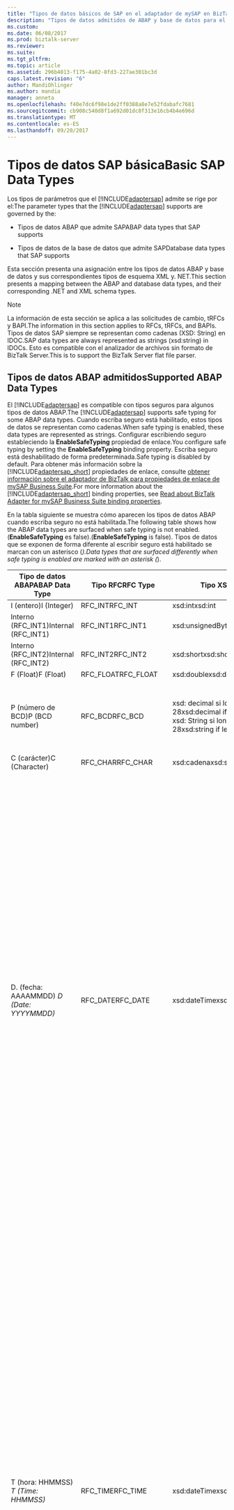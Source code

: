 ```yaml
---
title: "Tipos de datos básicos de SAP en el adaptador de mySAP en BizTalk | Documentos de Microsoft"
description: "Tipos de datos admitidos de ABAP y base de datos para el adaptador de mySAP en el módulo de adaptador de BizTalk (BAP)"
ms.custom: 
ms.date: 06/08/2017
ms.prod: biztalk-server
ms.reviewer: 
ms.suite: 
ms.tgt_pltfrm: 
ms.topic: article
ms.assetid: 296b4813-f175-4a02-8fd3-227ae301bc3d
caps.latest.revision: "6"
author: MandiOhlinger
ms.author: mandia
manager: anneta
ms.openlocfilehash: f40e7dc6f98e1de2ff0388a8e7e52fdabafc7681
ms.sourcegitcommit: cb908c540d8f1a692d01dc8f313e16cb4b4e696d
ms.translationtype: MT
ms.contentlocale: es-ES
ms.lasthandoff: 09/20/2017
---
```

# <a name="basic-sap-data-types"></a><span data-ttu-id="20456-103">Tipos de datos SAP básica</span><span class="sxs-lookup"><span data-stu-id="20456-103">Basic SAP Data Types</span></span>
<span data-ttu-id="20456-104">Los tipos de parámetros que el [!INCLUDE[adaptersap](../../includes/adaptersap-md.md)] admite se rige por el:</span><span class="sxs-lookup"><span data-stu-id="20456-104">The parameter types that the [!INCLUDE[adaptersap](../../includes/adaptersap-md.md)] supports are governed by the:</span></span>  
  
-   <span data-ttu-id="20456-105">Tipos de datos ABAP que admite SAP</span><span class="sxs-lookup"><span data-stu-id="20456-105">ABAP data types that SAP supports</span></span>  
  
-   <span data-ttu-id="20456-106">Tipos de datos de la base de datos que admite SAP</span><span class="sxs-lookup"><span data-stu-id="20456-106">Database data types that SAP supports</span></span>  
  
 <span data-ttu-id="20456-107">Esta sección presenta una asignación entre los tipos de datos ABAP y base de datos y sus correspondientes tipos de esquema XML y. NET.</span><span class="sxs-lookup"><span data-stu-id="20456-107">This section presents a mapping between the ABAP and database data types, and their corresponding .NET and XML schema types.</span></span>  
  
> [!NOTE]
>  <span data-ttu-id="20456-108">La información de esta sección se aplica a las solicitudes de cambio, tRFCs y BAPI.</span><span class="sxs-lookup"><span data-stu-id="20456-108">The information in this section applies to RFCs, tRFCs, and BAPIs.</span></span> <span data-ttu-id="20456-109">Tipos de datos SAP siempre se representan como cadenas (XSD: String) en IDOC.</span><span class="sxs-lookup"><span data-stu-id="20456-109">SAP data types are always represented as strings (xsd:string) in IDOCs.</span></span> <span data-ttu-id="20456-110">Esto es compatible con el analizador de archivos sin formato de BizTalk Server.</span><span class="sxs-lookup"><span data-stu-id="20456-110">This is to support the BizTalk Server flat file parser.</span></span>  
  
## <a name="supported-abap-data-types"></a><span data-ttu-id="20456-111">Tipos de datos ABAP admitidos</span><span class="sxs-lookup"><span data-stu-id="20456-111">Supported ABAP Data Types</span></span>  
 <span data-ttu-id="20456-112">El [!INCLUDE[adaptersap](../../includes/adaptersap-md.md)] es compatible con tipos seguros para algunos tipos de datos ABAP.</span><span class="sxs-lookup"><span data-stu-id="20456-112">The [!INCLUDE[adaptersap](../../includes/adaptersap-md.md)] supports safe typing for some ABAP data types.</span></span> <span data-ttu-id="20456-113">Cuando escriba seguro está habilitado, estos tipos de datos se representan como cadenas.</span><span class="sxs-lookup"><span data-stu-id="20456-113">When safe typing is enabled, these data types are represented as strings.</span></span> <span data-ttu-id="20456-114">Configurar escribiendo seguro estableciendo la **EnableSafeTyping** propiedad de enlace.</span><span class="sxs-lookup"><span data-stu-id="20456-114">You configure safe typing by setting the **EnableSafeTyping** binding property.</span></span> <span data-ttu-id="20456-115">Escriba seguro está deshabilitado de forma predeterminada.</span><span class="sxs-lookup"><span data-stu-id="20456-115">Safe typing is disabled by default.</span></span> <span data-ttu-id="20456-116">Para obtener más información sobre la [!INCLUDE[adaptersap_short](../../includes/adaptersap-short-md.md)] propiedades de enlace, consulte [obtener información sobre el adaptador de BizTalk para propiedades de enlace de mySAP Business Suite](../../adapters-and-accelerators/adapter-sap/read-about-biztalk-adapter-for-mysap-business-suite-binding-properties.md).</span><span class="sxs-lookup"><span data-stu-id="20456-116">For more information about the [!INCLUDE[adaptersap_short](../../includes/adaptersap-short-md.md)] binding properties, see [Read about BizTalk Adapter for mySAP Business Suite binding properties](../../adapters-and-accelerators/adapter-sap/read-about-biztalk-adapter-for-mysap-business-suite-binding-properties.md).</span></span>  
  
 <span data-ttu-id="20456-117">En la tabla siguiente se muestra cómo aparecen los tipos de datos ABAP cuando escriba seguro no está habilitada.</span><span class="sxs-lookup"><span data-stu-id="20456-117">The following table shows how the ABAP data types are surfaced when safe typing is not enabled.</span></span> <span data-ttu-id="20456-118">(**EnableSafeTyping** es false).</span><span class="sxs-lookup"><span data-stu-id="20456-118">(**EnableSafeTyping** is false).</span></span> <span data-ttu-id="20456-119">Tipos de datos que se exponen de forma diferente al escribir seguro está habilitado se marcan con un asterisco (*).</span><span class="sxs-lookup"><span data-stu-id="20456-119">Data types that are surfaced differently when safe typing is enabled are marked with an asterisk (*).</span></span>  
  
|<span data-ttu-id="20456-120">Tipo de datos ABAP</span><span class="sxs-lookup"><span data-stu-id="20456-120">ABAP Data Type</span></span>|<span data-ttu-id="20456-121">Tipo RFC</span><span class="sxs-lookup"><span data-stu-id="20456-121">RFC Type</span></span>|<span data-ttu-id="20456-122">Tipo XSD</span><span class="sxs-lookup"><span data-stu-id="20456-122">XSD type</span></span>|<span data-ttu-id="20456-123">Tipo de .NET</span><span class="sxs-lookup"><span data-stu-id="20456-123">.NET type</span></span>|<span data-ttu-id="20456-124">Cadena de formato</span><span class="sxs-lookup"><span data-stu-id="20456-124">Format string</span></span>|  
|--------------------|--------------|--------------|---------------|-------------------|  
|<span data-ttu-id="20456-125">I (entero)</span><span class="sxs-lookup"><span data-stu-id="20456-125">I (Integer)</span></span>|<span data-ttu-id="20456-126">RFC_INT</span><span class="sxs-lookup"><span data-stu-id="20456-126">RFC_INT</span></span>|<span data-ttu-id="20456-127">xsd:int</span><span class="sxs-lookup"><span data-stu-id="20456-127">xsd:int</span></span>|<span data-ttu-id="20456-128">Int32</span><span class="sxs-lookup"><span data-stu-id="20456-128">Int32</span></span>|-|  
|<span data-ttu-id="20456-129">Interno (RFC_INT1)</span><span class="sxs-lookup"><span data-stu-id="20456-129">Internal (RFC_INT1)</span></span>|<span data-ttu-id="20456-130">RFC_INT1</span><span class="sxs-lookup"><span data-stu-id="20456-130">RFC_INT1</span></span>|<span data-ttu-id="20456-131">xsd:unsignedByte</span><span class="sxs-lookup"><span data-stu-id="20456-131">xsd:unsignedByte</span></span>|<span data-ttu-id="20456-132">Byte</span><span class="sxs-lookup"><span data-stu-id="20456-132">Byte</span></span>|-|  
|<span data-ttu-id="20456-133">Interno (RFC_INT2)</span><span class="sxs-lookup"><span data-stu-id="20456-133">Internal (RFC_INT2)</span></span>|<span data-ttu-id="20456-134">RFC_INT2</span><span class="sxs-lookup"><span data-stu-id="20456-134">RFC_INT2</span></span>|<span data-ttu-id="20456-135">xsd:short</span><span class="sxs-lookup"><span data-stu-id="20456-135">xsd:short</span></span>|<span data-ttu-id="20456-136">Int16</span><span class="sxs-lookup"><span data-stu-id="20456-136">Int16</span></span>|-|  
|<span data-ttu-id="20456-137">F (Float)</span><span class="sxs-lookup"><span data-stu-id="20456-137">F (Float)</span></span>|<span data-ttu-id="20456-138">RFC_FLOAT</span><span class="sxs-lookup"><span data-stu-id="20456-138">RFC_FLOAT</span></span>|<span data-ttu-id="20456-139">xsd:double</span><span class="sxs-lookup"><span data-stu-id="20456-139">xsd:double</span></span>|<span data-ttu-id="20456-140">Doble</span><span class="sxs-lookup"><span data-stu-id="20456-140">Double</span></span>|-|  
|<span data-ttu-id="20456-141">P (número de BCD)</span><span class="sxs-lookup"><span data-stu-id="20456-141">P (BCD number)</span></span>|<span data-ttu-id="20456-142">RFC_BCD</span><span class="sxs-lookup"><span data-stu-id="20456-142">RFC_BCD</span></span>|<span data-ttu-id="20456-143">xsd: decimal si longitud < = 28</span><span class="sxs-lookup"><span data-stu-id="20456-143">xsd:decimal if length <= 28</span></span><br /><span data-ttu-id="20456-144">xsd: String si longitud > 28</span><span class="sxs-lookup"><span data-stu-id="20456-144">xsd:string if length > 28</span></span>|<span data-ttu-id="20456-145">Decimal</span><span class="sxs-lookup"><span data-stu-id="20456-145">Decimal</span></span><br /><span data-ttu-id="20456-146">String</span><span class="sxs-lookup"><span data-stu-id="20456-146">String</span></span>|<span data-ttu-id="20456-147">Número decimal.</span><span class="sxs-lookup"><span data-stu-id="20456-147">Decimal number.</span></span> <span data-ttu-id="20456-148">0 posiciones decimales.</span><span class="sxs-lookup"><span data-stu-id="20456-148">with 0 decimal places</span></span><br /><span data-ttu-id="20456-149">Número decimal.</span><span class="sxs-lookup"><span data-stu-id="20456-149">Decimal number.</span></span> <span data-ttu-id="20456-150">con > 0 decimales</span><span class="sxs-lookup"><span data-stu-id="20456-150">with >0 decimal places</span></span>|  
|<span data-ttu-id="20456-151">C (carácter)</span><span class="sxs-lookup"><span data-stu-id="20456-151">C (Character)</span></span>|<span data-ttu-id="20456-152">RFC_CHAR</span><span class="sxs-lookup"><span data-stu-id="20456-152">RFC_CHAR</span></span>|<span data-ttu-id="20456-153">xsd:cadena</span><span class="sxs-lookup"><span data-stu-id="20456-153">xsd:string</span></span>|<span data-ttu-id="20456-154">String</span><span class="sxs-lookup"><span data-stu-id="20456-154">String</span></span>|-|  
|<span data-ttu-id="20456-155">D. (fecha: AAAAMMDD) *</span><span class="sxs-lookup"><span data-stu-id="20456-155">D (Date: YYYYMMDD)*</span></span>|<span data-ttu-id="20456-156">RFC_DATE</span><span class="sxs-lookup"><span data-stu-id="20456-156">RFC_DATE</span></span>|<span data-ttu-id="20456-157">xsd:dateTime</span><span class="sxs-lookup"><span data-stu-id="20456-157">xsd:dateTime</span></span>|<span data-ttu-id="20456-158">DateTime</span><span class="sxs-lookup"><span data-stu-id="20456-158">DateTime</span></span>|<span data-ttu-id="20456-159">Internamente, el adaptador deserializa el valor en un **DateTime** objeto.</span><span class="sxs-lookup"><span data-stu-id="20456-159">Internally, the adapter deserializes the value into a **DateTime** object.</span></span> <span data-ttu-id="20456-160">A continuación, se invoca el **DateTime.ToUniversalTime** método para convertir el valor de este objeto en una hora UTC.</span><span class="sxs-lookup"><span data-stu-id="20456-160">It then invokes the **DateTime.ToUniversalTime** method to convert the value of this object to UTC.</span></span> <span data-ttu-id="20456-161">Por último, el componente de fecha (**DateTime.Date**) se utiliza para crear el valor que se envía al sistema SAP.</span><span class="sxs-lookup"><span data-stu-id="20456-161">Finally the date component (**DateTime.Date**) is used to create the value that is sent to the SAP system.</span></span> <span data-ttu-id="20456-162">El sistema SAP trata este valor de fecha como hora local.</span><span class="sxs-lookup"><span data-stu-id="20456-162">The SAP system treats this date value as local time.</span></span><br /><br /> <span data-ttu-id="20456-163">Debe especificar valores de fecha como UTC para evitar la conversión.</span><span class="sxs-lookup"><span data-stu-id="20456-163">You should specify date values as UTC to avoid conversion.</span></span><br /><br /> <span data-ttu-id="20456-164">-Para XSD: DateTime, se recomienda el patrón siguiente: "(\d\d\d\d-\d\d-\d\d)T(00:00:00) (.\*) Z".</span><span class="sxs-lookup"><span data-stu-id="20456-164">-   For xsd:dateTime, the following pattern is recommended: "(\d\d\d\d-\d\d-\d\d)T(00:00:00)(.\*)Z".</span></span><br /><span data-ttu-id="20456-165">-Para **DateTime** objetos conjunto **DateTime.Kind** a **DateTimeKind.Utc**.</span><span class="sxs-lookup"><span data-stu-id="20456-165">-   For **DateTime** objects set **DateTime.Kind** to **DateTimeKind.Utc**.</span></span>|  
|<span data-ttu-id="20456-166">T (hora: HHMMSS) *</span><span class="sxs-lookup"><span data-stu-id="20456-166">T (Time: HHMMSS)*</span></span>|<span data-ttu-id="20456-167">RFC_TIME</span><span class="sxs-lookup"><span data-stu-id="20456-167">RFC_TIME</span></span>|<span data-ttu-id="20456-168">xsd:dateTime</span><span class="sxs-lookup"><span data-stu-id="20456-168">xsd:dateTime</span></span>|<span data-ttu-id="20456-169">DateTime</span><span class="sxs-lookup"><span data-stu-id="20456-169">DateTime</span></span>|<span data-ttu-id="20456-170">Internamente, el adaptador deserializa el valor en un **DateTime** objeto.</span><span class="sxs-lookup"><span data-stu-id="20456-170">Internally, the adapter deserializes the value into a **DateTime** object.</span></span> <span data-ttu-id="20456-171">A continuación, se invoca el **DateTime.ToUniversalTime** método para convertir el valor de este objeto en una hora UTC.</span><span class="sxs-lookup"><span data-stu-id="20456-171">It then invokes the **DateTime.ToUniversalTime** method to convert the value of this object to UTC.</span></span> <span data-ttu-id="20456-172">Por último, el componente de tiempo (**DateTime.Time**) se utiliza para crear el valor que se envía al sistema SAP.</span><span class="sxs-lookup"><span data-stu-id="20456-172">Finally the time component (**DateTime.Time**) is used to create the value that is sent to the SAP system.</span></span> <span data-ttu-id="20456-173">El sistema SAP trata este valor de tiempo como hora local.</span><span class="sxs-lookup"><span data-stu-id="20456-173">The SAP system treats this time value as local time.</span></span><br /><br /> <span data-ttu-id="20456-174">Debe especificar los valores de tiempo como hora UTC para evitar la conversión.</span><span class="sxs-lookup"><span data-stu-id="20456-174">You should specify time values as UTC to avoid conversion.</span></span><br /><br /> <span data-ttu-id="20456-175">-Para XSD: DateTime, se recomienda el patrón siguiente: "(0001-01-01)T(\d\d:\d\d:\d\d) (.\*)".</span><span class="sxs-lookup"><span data-stu-id="20456-175">-   For xsd:dateTime, the following pattern is recommended: "(0001-01-01)T(\d\d:\d\d:\d\d)(.\*)".</span></span><br /><span data-ttu-id="20456-176">-Para **DateTime** objetos conjunto **DateTime.Kind** a **DateTimeKind.Utc**.</span><span class="sxs-lookup"><span data-stu-id="20456-176">-   For **DateTime** objects set **DateTime.Kind** to **DateTimeKind.Utc**.</span></span><br /><br /> <span data-ttu-id="20456-177">Por ejemplo, si la hora local es 9:15 a.m., expresarlo como "(001-01-01) T (09: 15:00) Z"</span><span class="sxs-lookup"><span data-stu-id="20456-177">For example, if your local time is 9:15 am, express this as "(001-01-01)T(09:15:00)Z"</span></span>|  
|<span data-ttu-id="20456-178">N (cadena numérica) *</span><span class="sxs-lookup"><span data-stu-id="20456-178">N (Numeric string)*</span></span>|<span data-ttu-id="20456-179">RFC_NUM</span><span class="sxs-lookup"><span data-stu-id="20456-179">RFC_NUM</span></span>|<span data-ttu-id="20456-180">xsd: int si lenrth < = 9</span><span class="sxs-lookup"><span data-stu-id="20456-180">xsd:int if lenrth <= 9</span></span><br /><span data-ttu-id="20456-181">xsd: Long si longitud > 9 y < = 19</span><span class="sxs-lookup"><span data-stu-id="20456-181">xsd:long if length > 9 and <= 19</span></span><br /><span data-ttu-id="20456-182">xsd: String si longitud > 19</span><span class="sxs-lookup"><span data-stu-id="20456-182">xsd:string if length > 19</span></span>|<span data-ttu-id="20456-183">Int32</span><span class="sxs-lookup"><span data-stu-id="20456-183">Int32</span></span><br /><span data-ttu-id="20456-184">long</span><span class="sxs-lookup"><span data-stu-id="20456-184">long</span></span><br /><span data-ttu-id="20456-185">String</span><span class="sxs-lookup"><span data-stu-id="20456-185">String</span></span>|-|  
|<span data-ttu-id="20456-186">X (bytes)</span><span class="sxs-lookup"><span data-stu-id="20456-186">X (Byte)</span></span>|<span data-ttu-id="20456-187">RFC_BYTE</span><span class="sxs-lookup"><span data-stu-id="20456-187">RFC_BYTE</span></span>|<span data-ttu-id="20456-188">xsd:base64Binary</span><span class="sxs-lookup"><span data-stu-id="20456-188">xsd:base64Binary</span></span>|<span data-ttu-id="20456-189">Byte[]</span><span class="sxs-lookup"><span data-stu-id="20456-189">Byte[]</span></span>|-|  
|<span data-ttu-id="20456-190">CADENA</span><span class="sxs-lookup"><span data-stu-id="20456-190">STRING</span></span>|<span data-ttu-id="20456-191">RFC_STRING</span><span class="sxs-lookup"><span data-stu-id="20456-191">RFC_STRING</span></span>|<span data-ttu-id="20456-192">xsd:cadena</span><span class="sxs-lookup"><span data-stu-id="20456-192">xsd:string</span></span>|<span data-ttu-id="20456-193">String</span><span class="sxs-lookup"><span data-stu-id="20456-193">String</span></span>|-|  
|<span data-ttu-id="20456-194">XSTRING</span><span class="sxs-lookup"><span data-stu-id="20456-194">XSTRING</span></span>|<span data-ttu-id="20456-195">RFC_BYTE</span><span class="sxs-lookup"><span data-stu-id="20456-195">RFC_BYTE</span></span>|<span data-ttu-id="20456-196">xsd:base64Binary</span><span class="sxs-lookup"><span data-stu-id="20456-196">xsd:base64Binary</span></span>|<span data-ttu-id="20456-197">Byte[]</span><span class="sxs-lookup"><span data-stu-id="20456-197">Byte[]</span></span>|-|  
  
 <span data-ttu-id="20456-198">* Indica que el tipo de datos aparece en forma diferente cuando escriba segura está habilitada.</span><span class="sxs-lookup"><span data-stu-id="20456-198">*Indicates that the data type is surfaced differently when safe typing is enabled.</span></span>  
  
### <a name="safe-typing-enabled"></a><span data-ttu-id="20456-199">Escriba seguro habilitado</span><span class="sxs-lookup"><span data-stu-id="20456-199">Safe Typing Enabled</span></span>  
 <span data-ttu-id="20456-200">La siguiente tabla muestra los tipos de datos ABAP que se exponen de forma diferente al escribir seguro está habilitado (el **EnableSafeTyping** enlaza la propiedad es true).</span><span class="sxs-lookup"><span data-stu-id="20456-200">The following table shows the ABAP data types that are surfaced differently when safe typing is enabled (the **EnableSafeTyping** binding property is true).</span></span>  
  
|<span data-ttu-id="20456-201">Tipo de datos ABAP</span><span class="sxs-lookup"><span data-stu-id="20456-201">ABAP Data Type</span></span>|<span data-ttu-id="20456-202">Tipo RFC</span><span class="sxs-lookup"><span data-stu-id="20456-202">RFC Type</span></span>|<span data-ttu-id="20456-203">Tipo XSD</span><span class="sxs-lookup"><span data-stu-id="20456-203">XSD type</span></span>|<span data-ttu-id="20456-204">Tipo de .NET</span><span class="sxs-lookup"><span data-stu-id="20456-204">.NET type</span></span>|<span data-ttu-id="20456-205">Cadena de formato</span><span class="sxs-lookup"><span data-stu-id="20456-205">Format string</span></span>|  
|--------------------|--------------|--------------|---------------|-------------------|  
|<span data-ttu-id="20456-206">D. (fecha: AAAAMMDD)</span><span class="sxs-lookup"><span data-stu-id="20456-206">D (Date: YYYYMMDD)</span></span>|<span data-ttu-id="20456-207">RFC_DATE</span><span class="sxs-lookup"><span data-stu-id="20456-207">RFC_DATE</span></span>|<span data-ttu-id="20456-208">xsd:cadena</span><span class="sxs-lookup"><span data-stu-id="20456-208">xsd:string</span></span>|<span data-ttu-id="20456-209">String</span><span class="sxs-lookup"><span data-stu-id="20456-209">String</span></span>|<span data-ttu-id="20456-210">Formato de fecha SAP: AAAAMMDD.</span><span class="sxs-lookup"><span data-stu-id="20456-210">SAP date format: YYYYMMDD.</span></span><br /><br /> <span data-ttu-id="20456-211">Se permiten caracteres para los dígitos de fecha, por lo que el valor es básicamente una cadena de ocho caracteres</span><span class="sxs-lookup"><span data-stu-id="20456-211">Characters are allowed for date digits, so the value is essentially an eight character string</span></span>|  
|<span data-ttu-id="20456-212">T (hora: HHMMSS)</span><span class="sxs-lookup"><span data-stu-id="20456-212">T (Time: HHMMSS)</span></span>|<span data-ttu-id="20456-213">RFC_TIME</span><span class="sxs-lookup"><span data-stu-id="20456-213">RFC_TIME</span></span>|<span data-ttu-id="20456-214">xsd:cadena</span><span class="sxs-lookup"><span data-stu-id="20456-214">xsd:string</span></span>|<span data-ttu-id="20456-215">String</span><span class="sxs-lookup"><span data-stu-id="20456-215">String</span></span>|<span data-ttu-id="20456-216">Formato de hora SAP: HHMMSS.</span><span class="sxs-lookup"><span data-stu-id="20456-216">SAP time format: HHMMSS.</span></span><br /><br /> <span data-ttu-id="20456-217">Se permiten caracteres para los dígitos de tiempo, por lo que el valor es básicamente una cadena de seis caracteres</span><span class="sxs-lookup"><span data-stu-id="20456-217">Characters are allowed for time digits, so the value is essentially a six character string</span></span>|  
|<span data-ttu-id="20456-218">N (cadena numérica)</span><span class="sxs-lookup"><span data-stu-id="20456-218">N (Numeric string)</span></span>|<span data-ttu-id="20456-219">RFC_NUM</span><span class="sxs-lookup"><span data-stu-id="20456-219">RFC_NUM</span></span>|<span data-ttu-id="20456-220">xsd:cadena</span><span class="sxs-lookup"><span data-stu-id="20456-220">xsd:string</span></span>|<span data-ttu-id="20456-221">String</span><span class="sxs-lookup"><span data-stu-id="20456-221">String</span></span>|<span data-ttu-id="20456-222">Una cadena de caracteres n; donde n = longitud del campo numc.</span><span class="sxs-lookup"><span data-stu-id="20456-222">An n character string; where n = length of the numc field.</span></span>|  
  
 <span data-ttu-id="20456-223">Tipos de datos ABAP que no están en esta tabla se exponen en la misma forma que al escribir seguro no está habilitado.</span><span class="sxs-lookup"><span data-stu-id="20456-223">ABAP data types that are not in this table are surfaced in the same way as when safe typing is not enabled.</span></span>  
  
### <a name="support-for-date-and-time-fields"></a><span data-ttu-id="20456-224">Compatibilidad para campos de hora y fecha</span><span class="sxs-lookup"><span data-stu-id="20456-224">Support for Date and Time Fields</span></span>  
 <span data-ttu-id="20456-225">Cuando escriba seguro no está habilitada, los tipos de fecha ABAP (D) y el tiempo (T) aparecen como XSD: DateTime; Sin embargo, la faceta de patrón aparecen para los tipos de fecha y hora es diferente.</span><span class="sxs-lookup"><span data-stu-id="20456-225">When safe typing is not enabled, ABAP Date (D) and Time (T) types are surfaced as xsd:dateTime; however, the pattern facet surfaced for the Date and Time types is different.</span></span>  
  
-   <span data-ttu-id="20456-226">La faceta de patrón de fecha es:`(\d\d\d\d-\d\d-\d\d)T(00:00:00)(.*)`</span><span class="sxs-lookup"><span data-stu-id="20456-226">The pattern facet for Date is: `(\d\d\d\d-\d\d-\d\d)T(00:00:00)(.*)`</span></span>  
  
     <span data-ttu-id="20456-227">Por ejemplo, 7 de julio de 2007 (2007-07-07) se representa como:</span><span class="sxs-lookup"><span data-stu-id="20456-227">For example, July 7, 2007 (2007-07-07) is represented as:</span></span>  
  
     <span data-ttu-id="20456-228">`(2007-07-07)T(00:00:00)`.</span><span class="sxs-lookup"><span data-stu-id="20456-228">`(2007-07-07)T(00:00:00)`.</span></span>  
  
-   <span data-ttu-id="20456-229">La faceta de patrón de hora es:`(0001-01-01)T(\d\d:\d\d:\d\d)(.*)`</span><span class="sxs-lookup"><span data-stu-id="20456-229">The pattern facet for Time is: `(0001-01-01)T(\d\d:\d\d:\d\d)(.*)`</span></span>  
  
     <span data-ttu-id="20456-230">Por ejemplo, 18:30:30 (6:30 p.m. y 30 segundos) se representa como:</span><span class="sxs-lookup"><span data-stu-id="20456-230">For example, 18:30:30 (6:30 pm and 30 seconds) is represented as:</span></span>  
  
     <span data-ttu-id="20456-231">`(0001-01-01)T(18:30:30)`.</span><span class="sxs-lookup"><span data-stu-id="20456-231">`(0001-01-01)T(18:30:30)`.</span></span>  
  
#### <a name="how-does-the-adapter-represent-minimum-and-maximum-time-values-on-inbound-messages-from-sap"></a><span data-ttu-id="20456-232">¿Cómo el adaptador representan valores mínimo y máximo tiempo en los mensajes entrantes (desde SAP)?</span><span class="sxs-lookup"><span data-stu-id="20456-232">How does the Adapter Represent Minimum and Maximum Time Values on Inbound Messages (from SAP)?</span></span>  
 <span data-ttu-id="20456-233">El [!INCLUDE[adaptersap_short](../../includes/adaptersap-short-md.md)] utiliza las siguientes directrices cuando recibe los valores de tiempo desde el sistema SAP:</span><span class="sxs-lookup"><span data-stu-id="20456-233">The [!INCLUDE[adaptersap_short](../../includes/adaptersap-short-md.md)] uses the following guidelines when it receives time values from the SAP system:</span></span>  
  
-   <span data-ttu-id="20456-234">El adaptador trata 000000 (hhmmss) y 240000 (hhmmss) como 0 horas, 0 minutos y 0 segundos.</span><span class="sxs-lookup"><span data-stu-id="20456-234">The adapter treats 000000 (hhmmss) and 240000 (hhmmss) as 0 hours, 0 mins, and 0 seconds.</span></span>  
  
## <a name="supported-database-data-types"></a><span data-ttu-id="20456-235">Tipos de datos de la base de datos compatibles</span><span class="sxs-lookup"><span data-stu-id="20456-235">Supported Database Data Types</span></span>  
 <span data-ttu-id="20456-236">La manera en que el [!INCLUDE[adaptersap](../../includes/adaptersap-md.md)] tipos de datos de base de datos de superficies también depende de si escribe seguro está habilitado.</span><span class="sxs-lookup"><span data-stu-id="20456-236">The way in which the [!INCLUDE[adaptersap](../../includes/adaptersap-md.md)] surfaces database data types also depends on whether safe typing is enabled.</span></span> <span data-ttu-id="20456-237">En la tabla siguiente se muestra cómo las superficies de adaptador base de datos de tipos de datos al escribir seguro no está habilitada (la **EnableSafeTyping** enlaza la propiedad es false).</span><span class="sxs-lookup"><span data-stu-id="20456-237">The following table shows how the adapter surfaces database data types when safe typing is not enabled (the **EnableSafeTyping** binding property is false).</span></span> <span data-ttu-id="20456-238">Tipos de datos que se exponen de forma diferente al escribir seguro está habilitado se marcan con un asterisco (*).</span><span class="sxs-lookup"><span data-stu-id="20456-238">Data types that are surfaced differently when safe typing is enabled are marked with an asterisk (*).</span></span>  
  
|<span data-ttu-id="20456-239">Tipo de datos de la base de datos</span><span class="sxs-lookup"><span data-stu-id="20456-239">Database Data Type</span></span>|<span data-ttu-id="20456-240">Tipo RFC</span><span class="sxs-lookup"><span data-stu-id="20456-240">RFC Type</span></span>|<span data-ttu-id="20456-241">XSD</span><span class="sxs-lookup"><span data-stu-id="20456-241">XSD</span></span>|<span data-ttu-id="20456-242">Tipo .NET</span><span class="sxs-lookup"><span data-stu-id="20456-242">.NET Type</span></span>|  
|------------------------|--------------|---------|---------------|  
|<span data-ttu-id="20456-243">ACCP (período de contabilización) *</span><span class="sxs-lookup"><span data-stu-id="20456-243">ACCP (Posting Period)*</span></span>|<span data-ttu-id="20456-244">RFC_NUM</span><span class="sxs-lookup"><span data-stu-id="20456-244">RFC_NUM</span></span>|<span data-ttu-id="20456-245">xsd:int</span><span class="sxs-lookup"><span data-stu-id="20456-245">xsd:int</span></span>|<span data-ttu-id="20456-246">Int32</span><span class="sxs-lookup"><span data-stu-id="20456-246">Int32</span></span>|  
|<span data-ttu-id="20456-247">CHAR</span><span class="sxs-lookup"><span data-stu-id="20456-247">CHAR</span></span>|<span data-ttu-id="20456-248">RFC_CHAR</span><span class="sxs-lookup"><span data-stu-id="20456-248">RFC_CHAR</span></span>|<span data-ttu-id="20456-249">xsd:cadena</span><span class="sxs-lookup"><span data-stu-id="20456-249">xsd:string</span></span>|<span data-ttu-id="20456-250">String</span><span class="sxs-lookup"><span data-stu-id="20456-250">String</span></span>|  
|<span data-ttu-id="20456-251">CLNT (cliente)</span><span class="sxs-lookup"><span data-stu-id="20456-251">CLNT (Client)</span></span>|<span data-ttu-id="20456-252">RFC_CHAR</span><span class="sxs-lookup"><span data-stu-id="20456-252">RFC_CHAR</span></span>|<span data-ttu-id="20456-253">xsd:cadena</span><span class="sxs-lookup"><span data-stu-id="20456-253">xsd:string</span></span>|<span data-ttu-id="20456-254">String</span><span class="sxs-lookup"><span data-stu-id="20456-254">String</span></span>|  
|<span data-ttu-id="20456-255">DIV (campo de moneda)</span><span class="sxs-lookup"><span data-stu-id="20456-255">CURR (Currency field)</span></span>|<span data-ttu-id="20456-256">RFC_BCD</span><span class="sxs-lookup"><span data-stu-id="20456-256">RFC_BCD</span></span>|<span data-ttu-id="20456-257">xsd: decimal **Nota:** el [!INCLUDE[adaptersap_short](../../includes/adaptersap-short-md.md)] redondea los valores decimales en función de la definición del parámetro DECIMAL.</span><span class="sxs-lookup"><span data-stu-id="20456-257">xsd:decimal **Note:**  The [!INCLUDE[adaptersap_short](../../includes/adaptersap-short-md.md)] rounds off the decimal values based on the definition of the DECIMAL parameter.</span></span> <span data-ttu-id="20456-258">Por ejemplo, si un parámetro DECIMAL puede aceptar hasta cinco dígitos después del separador decimal, se redondea un valor como 4,000028 a 4.00003.</span><span class="sxs-lookup"><span data-stu-id="20456-258">For example, if a DECIMAL parameter can accept up to five digits after the decimal point, a value such as 4.000028 is rounded off to 4.00003.</span></span>|<span data-ttu-id="20456-259">Decimal</span><span class="sxs-lookup"><span data-stu-id="20456-259">Decimal</span></span>|  
|<span data-ttu-id="20456-260">CUKY (clave de moneda)</span><span class="sxs-lookup"><span data-stu-id="20456-260">CUKY (Currency Key)</span></span>|<span data-ttu-id="20456-261">RFC_CHAR</span><span class="sxs-lookup"><span data-stu-id="20456-261">RFC_CHAR</span></span>|<span data-ttu-id="20456-262">xsd:cadena</span><span class="sxs-lookup"><span data-stu-id="20456-262">xsd:string</span></span>|<span data-ttu-id="20456-263">String</span><span class="sxs-lookup"><span data-stu-id="20456-263">String</span></span>|  
|<span data-ttu-id="20456-264">DAT (campo de fecha) *</span><span class="sxs-lookup"><span data-stu-id="20456-264">DATS (Date field)*</span></span>|<span data-ttu-id="20456-265">RFC_DATE</span><span class="sxs-lookup"><span data-stu-id="20456-265">RFC_DATE</span></span>|<span data-ttu-id="20456-266">xsd:dateTime</span><span class="sxs-lookup"><span data-stu-id="20456-266">xsd:dateTime</span></span><br /><br /> <span data-ttu-id="20456-267">Internamente, el adaptador deserializa el valor en un **DateTime** objeto.</span><span class="sxs-lookup"><span data-stu-id="20456-267">Internally, the adapter deserializes the value into a **DateTime** object.</span></span> <span data-ttu-id="20456-268">A continuación, se invoca el **DateTime.ToUniversalTime** método para convertir el valor de este objeto en una hora UTC.</span><span class="sxs-lookup"><span data-stu-id="20456-268">It then invokes the **DateTime.ToUniversalTime** method to convert the value of this object to UTC.</span></span> <span data-ttu-id="20456-269">Por último, el componente de fecha (**DateTime.Date**) se utiliza para crear el valor que se envía al sistema SAP.</span><span class="sxs-lookup"><span data-stu-id="20456-269">Finally the date component (**DateTime.Date**) is used to create the value that is sent to the SAP system.</span></span> <span data-ttu-id="20456-270">El sistema SAP trata este valor de fecha como hora local.</span><span class="sxs-lookup"><span data-stu-id="20456-270">The SAP system treats this date value as local time.</span></span><br /><br /> <span data-ttu-id="20456-271">Debe especificar valores de fecha como UTC para evitar la conversión.</span><span class="sxs-lookup"><span data-stu-id="20456-271">You should specify date values as UTC to avoid conversion.</span></span> <span data-ttu-id="20456-272">Se recomienda el patrón siguiente: "(\d\d\d\d-\d\d-\d\d) T (00: 00:00)(.*) Z".</span><span class="sxs-lookup"><span data-stu-id="20456-272">The following pattern is recommended: "(\d\d\d\d-\d\d-\d\d)T(00:00:00)(.*)Z".</span></span>|<span data-ttu-id="20456-273">DateTime</span><span class="sxs-lookup"><span data-stu-id="20456-273">DateTime</span></span><br /><br /> <span data-ttu-id="20456-274">Debe especificar valores de fecha como hora UTC (DateTime.Kind = DateTimeKind.Utc) para evitar la conversión.</span><span class="sxs-lookup"><span data-stu-id="20456-274">You should specify date values as UTC (DateTime.Kind = DateTimeKind.Utc) to avoid conversion.</span></span>|  
|<span data-ttu-id="20456-275">DEC (cantidad)</span><span class="sxs-lookup"><span data-stu-id="20456-275">DEC (Amount)</span></span>|<span data-ttu-id="20456-276">RFC_BCD</span><span class="sxs-lookup"><span data-stu-id="20456-276">RFC_BCD</span></span>|<span data-ttu-id="20456-277">xsd: decimal **Nota:** el [!INCLUDE[adaptersap_short](../../includes/adaptersap-short-md.md)] redondea los valores decimales en función de la definición del parámetro DECIMAL.</span><span class="sxs-lookup"><span data-stu-id="20456-277">xsd:decimal **Note:**  The [!INCLUDE[adaptersap_short](../../includes/adaptersap-short-md.md)] rounds off the decimal values based on the definition of the DECIMAL parameter.</span></span> <span data-ttu-id="20456-278">Por ejemplo, si un parámetro DECIMAL puede aceptar hasta cinco dígitos después del separador decimal, se redondea un valor como 4,000028 a 4.00003.</span><span class="sxs-lookup"><span data-stu-id="20456-278">For example, if a DECIMAL parameter can accept up to five digits after the decimal point, a value such as 4.000028 is rounded off to 4.00003.</span></span>|<span data-ttu-id="20456-279">Decimal</span><span class="sxs-lookup"><span data-stu-id="20456-279">Decimal</span></span>|  
|<span data-ttu-id="20456-280">FLTP (punto flotante)</span><span class="sxs-lookup"><span data-stu-id="20456-280">FLTP (Floating point)</span></span>|<span data-ttu-id="20456-281">RFC_FLOAT</span><span class="sxs-lookup"><span data-stu-id="20456-281">RFC_FLOAT</span></span>|<span data-ttu-id="20456-282">xsd:double</span><span class="sxs-lookup"><span data-stu-id="20456-282">xsd:double</span></span>|<span data-ttu-id="20456-283">Doble</span><span class="sxs-lookup"><span data-stu-id="20456-283">Double</span></span>|  
|<span data-ttu-id="20456-284">INT1</span><span class="sxs-lookup"><span data-stu-id="20456-284">INT1</span></span>|<span data-ttu-id="20456-285">RFC_INT1</span><span class="sxs-lookup"><span data-stu-id="20456-285">RFC_INT1</span></span>|<span data-ttu-id="20456-286">xsd:unsignedByte</span><span class="sxs-lookup"><span data-stu-id="20456-286">xsd:unsignedbyte</span></span>|<span data-ttu-id="20456-287">Byte</span><span class="sxs-lookup"><span data-stu-id="20456-287">Byte</span></span>|  
|<span data-ttu-id="20456-288">INT2</span><span class="sxs-lookup"><span data-stu-id="20456-288">INT2</span></span>|<span data-ttu-id="20456-289">RFC_INT2</span><span class="sxs-lookup"><span data-stu-id="20456-289">RFC_INT2</span></span>|<span data-ttu-id="20456-290">xsd:short</span><span class="sxs-lookup"><span data-stu-id="20456-290">xsd:short</span></span>|<span data-ttu-id="20456-291">Int16</span><span class="sxs-lookup"><span data-stu-id="20456-291">Int16</span></span>|  
|<span data-ttu-id="20456-292">INT4</span><span class="sxs-lookup"><span data-stu-id="20456-292">INT4</span></span>|<span data-ttu-id="20456-293">RFC_INT</span><span class="sxs-lookup"><span data-stu-id="20456-293">RFC_INT</span></span>|<span data-ttu-id="20456-294">xsd:int</span><span class="sxs-lookup"><span data-stu-id="20456-294">xsd:int</span></span>|<span data-ttu-id="20456-295">Int32</span><span class="sxs-lookup"><span data-stu-id="20456-295">Int32</span></span>|  
|<span data-ttu-id="20456-296">LANG (clave de lenguaje)</span><span class="sxs-lookup"><span data-stu-id="20456-296">LANG (Language Key)</span></span>|<span data-ttu-id="20456-297">RFC_CHAR</span><span class="sxs-lookup"><span data-stu-id="20456-297">RFC_CHAR</span></span>|<span data-ttu-id="20456-298">xsd:cadena</span><span class="sxs-lookup"><span data-stu-id="20456-298">xsd:string</span></span>|<span data-ttu-id="20456-299">String</span><span class="sxs-lookup"><span data-stu-id="20456-299">String</span></span>|  
|<span data-ttu-id="20456-300">LCHR</span><span class="sxs-lookup"><span data-stu-id="20456-300">LCHR</span></span>|<span data-ttu-id="20456-301">RFC_STRING</span><span class="sxs-lookup"><span data-stu-id="20456-301">RFC_STRING</span></span>|<span data-ttu-id="20456-302">xsd:cadena</span><span class="sxs-lookup"><span data-stu-id="20456-302">xsd:string</span></span>|<span data-ttu-id="20456-303">String</span><span class="sxs-lookup"><span data-stu-id="20456-303">String</span></span>|  
|<span data-ttu-id="20456-304">LRAW (seq bytes largo)</span><span class="sxs-lookup"><span data-stu-id="20456-304">LRAW (long byte seq)</span></span>|<span data-ttu-id="20456-305">RFC_BYTE</span><span class="sxs-lookup"><span data-stu-id="20456-305">RFC_BYTE</span></span>|<span data-ttu-id="20456-306">xsd: base64Binary</span><span class="sxs-lookup"><span data-stu-id="20456-306">xsd:base64binary</span></span>|<span data-ttu-id="20456-307">Byte[]</span><span class="sxs-lookup"><span data-stu-id="20456-307">Byte[]</span></span>|  
|<span data-ttu-id="20456-308">NUMC *</span><span class="sxs-lookup"><span data-stu-id="20456-308">NUMC*</span></span>|<span data-ttu-id="20456-309">RFC_NUM</span><span class="sxs-lookup"><span data-stu-id="20456-309">RFC_NUM</span></span>|<span data-ttu-id="20456-310">xsd:int</span><span class="sxs-lookup"><span data-stu-id="20456-310">xsd:int</span></span><br /><span data-ttu-id="20456-311">xsd:long</span><span class="sxs-lookup"><span data-stu-id="20456-311">xsd:long</span></span><br /><span data-ttu-id="20456-312">xsd:cadena</span><span class="sxs-lookup"><span data-stu-id="20456-312">xsd:string</span></span>|<span data-ttu-id="20456-313">Int32 si longitud < = 9</span><span class="sxs-lookup"><span data-stu-id="20456-313">Int32 if length <=9</span></span><br /><span data-ttu-id="20456-314">Int64 si longitud > 9 y < = 19</span><span class="sxs-lookup"><span data-stu-id="20456-314">Int64 if length >9 and <=19</span></span><br /><span data-ttu-id="20456-315">La cadena si longitud > 19</span><span class="sxs-lookup"><span data-stu-id="20456-315">String if length > 19</span></span>|  
|<span data-ttu-id="20456-316">PREC (precisión)</span><span class="sxs-lookup"><span data-stu-id="20456-316">PREC (Accuracy)</span></span>|<span data-ttu-id="20456-317">RFC_INT2</span><span class="sxs-lookup"><span data-stu-id="20456-317">RFC_INT2</span></span>|<span data-ttu-id="20456-318">xsd:short</span><span class="sxs-lookup"><span data-stu-id="20456-318">xsd:short</span></span>|<span data-ttu-id="20456-319">Int16</span><span class="sxs-lookup"><span data-stu-id="20456-319">Int16</span></span>|  
|<span data-ttu-id="20456-320">QUAN (Quantity)</span><span class="sxs-lookup"><span data-stu-id="20456-320">QUAN (Quantity)</span></span>|<span data-ttu-id="20456-321">RFC_BCD</span><span class="sxs-lookup"><span data-stu-id="20456-321">RFC_BCD</span></span>|<span data-ttu-id="20456-322">xsd: decimal **Nota:** el [!INCLUDE[adaptersap_short](../../includes/adaptersap-short-md.md)] redondea los valores decimales en función de la definición del parámetro DECIMAL.</span><span class="sxs-lookup"><span data-stu-id="20456-322">xsd:decimal **Note:**  The [!INCLUDE[adaptersap_short](../../includes/adaptersap-short-md.md)] rounds off the decimal values based on the definition of the DECIMAL parameter.</span></span> <span data-ttu-id="20456-323">Por ejemplo, si un parámetro DECIMAL puede aceptar hasta cinco dígitos después del separador decimal, se redondea un valor como 4,000028 a 4.00003.</span><span class="sxs-lookup"><span data-stu-id="20456-323">For example, if a DECIMAL parameter can accept up to five digits after the decimal point, a value such as 4.000028 is rounded off to 4.00003.</span></span>|<span data-ttu-id="20456-324">Decimal</span><span class="sxs-lookup"><span data-stu-id="20456-324">Decimal</span></span>|  
|<span data-ttu-id="20456-325">RAW (secuencia de bytes)</span><span class="sxs-lookup"><span data-stu-id="20456-325">RAW (byte sequence)</span></span>|<span data-ttu-id="20456-326">RFC_BYTE</span><span class="sxs-lookup"><span data-stu-id="20456-326">RFC_BYTE</span></span>|<span data-ttu-id="20456-327">xsd: base64Binary</span><span class="sxs-lookup"><span data-stu-id="20456-327">xsd:base64binary</span></span>|<span data-ttu-id="20456-328">Byte[]</span><span class="sxs-lookup"><span data-stu-id="20456-328">Byte[]</span></span>|  
|<span data-ttu-id="20456-329">RAWSTRING (longitud variable)</span><span class="sxs-lookup"><span data-stu-id="20456-329">RAWSTRING (variable length)</span></span>|<span data-ttu-id="20456-330">RFC_BYTE</span><span class="sxs-lookup"><span data-stu-id="20456-330">RFC_BYTE</span></span>|<span data-ttu-id="20456-331">xsd: base64Binary</span><span class="sxs-lookup"><span data-stu-id="20456-331">xsd:base64binary</span></span>|<span data-ttu-id="20456-332">Byte[]</span><span class="sxs-lookup"><span data-stu-id="20456-332">Byte[]</span></span>|  
|<span data-ttu-id="20456-333">STRING (longitud variable)</span><span class="sxs-lookup"><span data-stu-id="20456-333">STRING (variable length)</span></span>|<span data-ttu-id="20456-334">RFC_STRING</span><span class="sxs-lookup"><span data-stu-id="20456-334">RFC_STRING</span></span>|<span data-ttu-id="20456-335">xsd:cadena</span><span class="sxs-lookup"><span data-stu-id="20456-335">xsd:string</span></span>|<span data-ttu-id="20456-336">String</span><span class="sxs-lookup"><span data-stu-id="20456-336">String</span></span>|  
|<span data-ttu-id="20456-337">TIM (campo de hora) *</span><span class="sxs-lookup"><span data-stu-id="20456-337">TIMS (Time field)*</span></span>|<span data-ttu-id="20456-338">RFC_TIME</span><span class="sxs-lookup"><span data-stu-id="20456-338">RFC_TIME</span></span>|<span data-ttu-id="20456-339">xsd:datetime</span><span class="sxs-lookup"><span data-stu-id="20456-339">xsd:datetime</span></span><br /><br /> <span data-ttu-id="20456-340">Internamente, el adaptador deserializa el valor en un **DateTime** objeto.</span><span class="sxs-lookup"><span data-stu-id="20456-340">Internally, the adapter deserializes the value into a **DateTime** object.</span></span> <span data-ttu-id="20456-341">A continuación, se invoca el **DateTime.ToUniversalTime** método para convertir el valor de este objeto en una hora UTC.</span><span class="sxs-lookup"><span data-stu-id="20456-341">It then invokes the **DateTime.ToUniversalTime** method to convert the value of this object to UTC.</span></span> <span data-ttu-id="20456-342">Por último, el componente de tiempo (**DateTime.Time**) se utiliza para crear el valor que se envía al sistema SAP.</span><span class="sxs-lookup"><span data-stu-id="20456-342">Finally the time component (**DateTime.Time**) is used to create the value that is sent to the SAP system.</span></span> <span data-ttu-id="20456-343">El sistema SAP trata este valor de tiempo como hora local.</span><span class="sxs-lookup"><span data-stu-id="20456-343">The SAP system treats this time value as local time.</span></span><br /><br /> <span data-ttu-id="20456-344">Debe especificar los valores de tiempo como hora UTC para evitar la conversión.</span><span class="sxs-lookup"><span data-stu-id="20456-344">You should specify time values as UTC to avoid conversion.</span></span> <span data-ttu-id="20456-345">Se recomienda el patrón siguiente: "(0001-01-01) T (\d\d:\d\d:\d\d)(.*) Z".</span><span class="sxs-lookup"><span data-stu-id="20456-345">The following pattern is recommended: "(0001-01-01)T(\d\d:\d\d:\d\d)(.*)Z".</span></span><br /><br /> <span data-ttu-id="20456-346">Por ejemplo, si la hora local es 9:15 a.m., expresarlo como "(001-01-01) T (09: 15:00) Z"</span><span class="sxs-lookup"><span data-stu-id="20456-346">For example, if your local time is 9:15 am, express this as "(001-01-01)T(09:15:00)Z"</span></span>|<span data-ttu-id="20456-347">DateTime</span><span class="sxs-lookup"><span data-stu-id="20456-347">DateTime</span></span><br /><br /> <span data-ttu-id="20456-348">Debe especificar los valores de tiempo como hora UTC (DateTime.Kind = DateTimeKind.Utc) para evitar la conversión.</span><span class="sxs-lookup"><span data-stu-id="20456-348">You should specify time values as UTC (DateTime.Kind = DateTimeKind.Utc) to avoid conversion.</span></span>|  
|<span data-ttu-id="20456-349">UNIDAD (unidad para Qty)</span><span class="sxs-lookup"><span data-stu-id="20456-349">UNIT (Unit for Qty)</span></span>|<span data-ttu-id="20456-350">RFC_CHAR</span><span class="sxs-lookup"><span data-stu-id="20456-350">RFC_CHAR</span></span>|<span data-ttu-id="20456-351">xsd:cadena</span><span class="sxs-lookup"><span data-stu-id="20456-351">xsd:string</span></span>|<span data-ttu-id="20456-352">String</span><span class="sxs-lookup"><span data-stu-id="20456-352">String</span></span>|  
|<span data-ttu-id="20456-353">[No compatible]</span><span class="sxs-lookup"><span data-stu-id="20456-353">[Unsupported]</span></span>|--|--|<span data-ttu-id="20456-354">String</span><span class="sxs-lookup"><span data-stu-id="20456-354">String</span></span>|  
  
 <span data-ttu-id="20456-355">* Indica que el adaptador presenta el tipo de datos diferente cuando escriba segura está habilitada.</span><span class="sxs-lookup"><span data-stu-id="20456-355">*Indicates that the adapter surfaces the data type differently when safe typing is enabled.</span></span>  
  
### <a name="safe-typing-enabled"></a><span data-ttu-id="20456-356">Escriba seguro habilitado</span><span class="sxs-lookup"><span data-stu-id="20456-356">Safe Typing Enabled</span></span>  
 <span data-ttu-id="20456-357">La siguiente tabla muestra los tipos de datos que se exponen de forma diferente al escribir segura está habilitada de la base de datos (el **EnableSafeTyping** enlaza la propiedad es true).</span><span class="sxs-lookup"><span data-stu-id="20456-357">The following table shows the database data types that are surfaced differently when safe typing is enabled (the **EnableSafeTyping** binding property is true).</span></span>  
  
|<span data-ttu-id="20456-358">Tipo de datos de la base de datos</span><span class="sxs-lookup"><span data-stu-id="20456-358">Database Data Type</span></span>|<span data-ttu-id="20456-359">Tipo RFC</span><span class="sxs-lookup"><span data-stu-id="20456-359">RFC Type</span></span>|<span data-ttu-id="20456-360">XSD</span><span class="sxs-lookup"><span data-stu-id="20456-360">XSD</span></span>|<span data-ttu-id="20456-361">Tipo de .NET</span><span class="sxs-lookup"><span data-stu-id="20456-361">.NET type</span></span>|<span data-ttu-id="20456-362">Formato de valor de cadena</span><span class="sxs-lookup"><span data-stu-id="20456-362">String Value Format</span></span>|  
|------------------------|--------------|---------|---------------|-------------------------|  
|<span data-ttu-id="20456-363">ACCP (período de registro)</span><span class="sxs-lookup"><span data-stu-id="20456-363">ACCP (Posting Period)</span></span>|<span data-ttu-id="20456-364">RFC_NUM</span><span class="sxs-lookup"><span data-stu-id="20456-364">RFC_NUM</span></span>|<span data-ttu-id="20456-365">xsd:cadena</span><span class="sxs-lookup"><span data-stu-id="20456-365">xsd:string</span></span>|<span data-ttu-id="20456-366">String</span><span class="sxs-lookup"><span data-stu-id="20456-366">String</span></span>|<span data-ttu-id="20456-367">Cadena de caracteres</span><span class="sxs-lookup"><span data-stu-id="20456-367">Character string</span></span>|  
|<span data-ttu-id="20456-368">NUMC</span><span class="sxs-lookup"><span data-stu-id="20456-368">NUMC</span></span>|<span data-ttu-id="20456-369">RFC_NUM</span><span class="sxs-lookup"><span data-stu-id="20456-369">RFC_NUM</span></span>|<span data-ttu-id="20456-370">xsd:cadena</span><span class="sxs-lookup"><span data-stu-id="20456-370">xsd:string</span></span>|<span data-ttu-id="20456-371">String</span><span class="sxs-lookup"><span data-stu-id="20456-371">String</span></span>|<span data-ttu-id="20456-372">Cadena de caracteres</span><span class="sxs-lookup"><span data-stu-id="20456-372">Character string</span></span>|  
|<span data-ttu-id="20456-373">DAT (campo de fecha)</span><span class="sxs-lookup"><span data-stu-id="20456-373">DATS (Date field)</span></span>|<span data-ttu-id="20456-374">RFC_DATE</span><span class="sxs-lookup"><span data-stu-id="20456-374">RFC_DATE</span></span>|<span data-ttu-id="20456-375">xsd:cadena</span><span class="sxs-lookup"><span data-stu-id="20456-375">xsd:string</span></span>|<span data-ttu-id="20456-376">String</span><span class="sxs-lookup"><span data-stu-id="20456-376">String</span></span>|<span data-ttu-id="20456-377">YYYYMMDD</span><span class="sxs-lookup"><span data-stu-id="20456-377">YYYYMMDD</span></span>|  
|<span data-ttu-id="20456-378">TIM (campo de hora)</span><span class="sxs-lookup"><span data-stu-id="20456-378">TIMS (Time field)</span></span>|<span data-ttu-id="20456-379">RFC_TIME</span><span class="sxs-lookup"><span data-stu-id="20456-379">RFC_TIME</span></span>|<span data-ttu-id="20456-380">xsd:cadena</span><span class="sxs-lookup"><span data-stu-id="20456-380">xsd:string</span></span>|<span data-ttu-id="20456-381">String</span><span class="sxs-lookup"><span data-stu-id="20456-381">String</span></span>|<span data-ttu-id="20456-382">HHMMSS</span><span class="sxs-lookup"><span data-stu-id="20456-382">HHMMSS</span></span>|  
  
 <span data-ttu-id="20456-383">Tipos de datos que no están en esta tabla se exponen en la misma forma que al escribir seguro no está habilitado.</span><span class="sxs-lookup"><span data-stu-id="20456-383">Data types that are not in this table are surfaced in the same way as when safe typing is not enabled.</span></span>  
  
## <a name="supported-xsd-facets"></a><span data-ttu-id="20456-384">Facetas XSD compatibles</span><span class="sxs-lookup"><span data-stu-id="20456-384">Supported XSD Facets</span></span>  
 <span data-ttu-id="20456-385">El [!INCLUDE[adaptersap_short](../../includes/adaptersap-short-md.md)] es compatible con los siguientes aspectos de XSD.</span><span class="sxs-lookup"><span data-stu-id="20456-385">The [!INCLUDE[adaptersap_short](../../includes/adaptersap-short-md.md)] supports the following XSD facets.</span></span>  
  
|<span data-ttu-id="20456-386">Tipo RFC</span><span class="sxs-lookup"><span data-stu-id="20456-386">RFC Type</span></span>|<span data-ttu-id="20456-387">Faceta de XSD (**EnableSafeTyping** = false)</span><span class="sxs-lookup"><span data-stu-id="20456-387">XSD Facet (**EnableSafeTyping** = false)</span></span>|<span data-ttu-id="20456-388">Faceta de XSD (**EnableSafeTyping** = true)</span><span class="sxs-lookup"><span data-stu-id="20456-388">XSD Facet (**EnableSafeTyping** = true)</span></span>|  
|--------------|-------------------------------------------------|------------------------------------------------|  
|<span data-ttu-id="20456-389">RFC_BCD</span><span class="sxs-lookup"><span data-stu-id="20456-389">RFC_BCD</span></span>|<span data-ttu-id="20456-390">**Faceta de patrón XSD**</span><span class="sxs-lookup"><span data-stu-id="20456-390">**XSD pattern facet**</span></span><br /><br /> <span data-ttu-id="20456-391">**Cero decimales:**`"([\\-]{0,1})(([0-9]{1,"`  `+ digitsBeforeDecimal +`  `"}))"`</span><span class="sxs-lookup"><span data-stu-id="20456-391">**Zero decimal places:** `"([\\-]{0,1})(([0-9]{1,"`  `+ digitsBeforeDecimal +`  `"}))"`</span></span><br /><br /> <span data-ttu-id="20456-392">**Uno o más posiciones decimales:**`"([\\-]{0,1})(([0-9]{0,"` + `digitsBeforeDecimal +``"}\\.[0-9]{0,"``+ digitsAfterDecimal +``"})&#124;([0-9]{1,"``+ digitsBeforeDecimal +``"}))"`</span><span class="sxs-lookup"><span data-stu-id="20456-392">**One or more decimal places:** `"([\\-]{0,1})(([0-9]{0,"` + `digitsBeforeDecimal +``"}\\.[0-9]{0,"``+ digitsAfterDecimal +``"})&#124;([0-9]{1,"``+ digitsBeforeDecimal +``"}))"`</span></span>|<span data-ttu-id="20456-393">Mismo</span><span class="sxs-lookup"><span data-stu-id="20456-393">same</span></span>|  
|<span data-ttu-id="20456-394">RFC_NUM</span><span class="sxs-lookup"><span data-stu-id="20456-394">RFC_NUM</span></span>|<span data-ttu-id="20456-395">**Faceta XSD totalDigits** si longitud < = 19</span><span class="sxs-lookup"><span data-stu-id="20456-395">**XSD totalDigits facet** if length <=19</span></span><br /><br /> <span data-ttu-id="20456-396">**Faceta de patrón XSD** si longitud > 19</span><span class="sxs-lookup"><span data-stu-id="20456-396">**XSD pattern facet** if length > 19</span></span>|<span data-ttu-id="20456-397">**Faceta XSD maxLength (depende de la longitud del valor en SAP)**</span><span class="sxs-lookup"><span data-stu-id="20456-397">**XSD maxLength facet (depends on the length of the value on SAP)**</span></span>|  
|<span data-ttu-id="20456-398">RFC_DATE</span><span class="sxs-lookup"><span data-stu-id="20456-398">RFC_DATE</span></span>|<span data-ttu-id="20456-399">**Faceta de patrón XSD**</span><span class="sxs-lookup"><span data-stu-id="20456-399">**XSD pattern facet**</span></span><br /><br /> `"(\d\d\d\d-\d\d-\d\d)T(00:00:00)(.*)"`<br /><br /> <span data-ttu-id="20456-400">Patrón contiene la hora 00:00:00 para que sea compatible con`xsd:datetime`</span><span class="sxs-lookup"><span data-stu-id="20456-400">Pattern contains time 00:00:00 to be compatible with `xsd:datetime`</span></span>|<span data-ttu-id="20456-401">**Faceta XSD maxLength = 8**</span><span class="sxs-lookup"><span data-stu-id="20456-401">**XSD maxLength facet = 8**</span></span>|  
|<span data-ttu-id="20456-402">RFC_TIME</span><span class="sxs-lookup"><span data-stu-id="20456-402">RFC_TIME</span></span>|<span data-ttu-id="20456-403">**Faceta de patrón XSD**</span><span class="sxs-lookup"><span data-stu-id="20456-403">**XSD pattern facet**</span></span><br /><br /> `"(0001-01-01)T(\d\d:\d\d:\d\d)(.*)"`<br /><br /> <span data-ttu-id="20456-404">Patrón contiene la fecha de 0001-01-01 para ser compatible con`xsd:datetime`</span><span class="sxs-lookup"><span data-stu-id="20456-404">Pattern contains date 0001-01-01 to be compatible with `xsd:datetime`</span></span>|<span data-ttu-id="20456-405">**Faceta XSD maxLength = 6**</span><span class="sxs-lookup"><span data-stu-id="20456-405">**XSD maxLength facet = 6**</span></span>|  
|<span data-ttu-id="20456-406">RFC_CHAR</span><span class="sxs-lookup"><span data-stu-id="20456-406">RFC_CHAR</span></span>|<span data-ttu-id="20456-407">**Faceta XSD maxLength**</span><span class="sxs-lookup"><span data-stu-id="20456-407">**XSD maxLength facet**</span></span>|<span data-ttu-id="20456-408">Mismo</span><span class="sxs-lookup"><span data-stu-id="20456-408">same</span></span>|  
  
## <a name="unsupported-data-types"></a><span data-ttu-id="20456-409">Tipos de datos no compatibles</span><span class="sxs-lookup"><span data-stu-id="20456-409">Unsupported Data Types</span></span>  
 <span data-ttu-id="20456-410">El [!INCLUDE[adaptersap_short](../../includes/adaptersap-short-md.md)] no admite el tipo de datos siguientes:</span><span class="sxs-lookup"><span data-stu-id="20456-410">The [!INCLUDE[adaptersap_short](../../includes/adaptersap-short-md.md)] does not support the following data type:</span></span>  
  
-   <span data-ttu-id="20456-411">Tipos de tabla (jerárquicos) ITAB II</span><span class="sxs-lookup"><span data-stu-id="20456-411">ITAB II (hierarchical) table types</span></span>  
  
